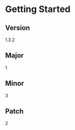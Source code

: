 # Getting Started

## Version

<!-- x-release-please-start-version -->

1.3.2

<!-- x-release-please-end -->

## Major

<!-- x-release-please-start-major -->

1

<!-- x-release-please-end -->

## Minor

<!-- x-release-please-start-minor -->

3

<!-- x-release-please-end -->

## Patch

<!-- x-release-please-start-patch -->

2

<!-- x-release-please-end -->
